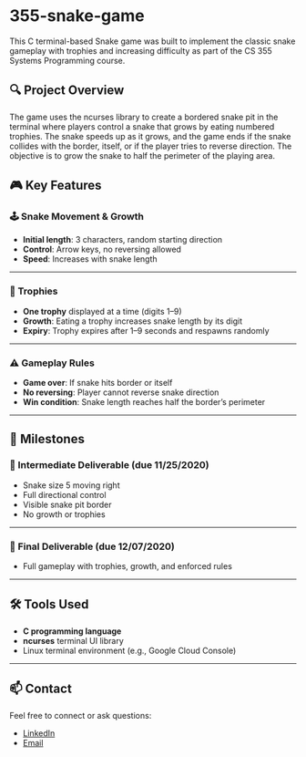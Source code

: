 # 355-snake-game

This C terminal-based Snake game was built to implement the classic snake gameplay with trophies and increasing difficulty as part of the CS 355 Systems Programming course.

## 🔍 Project Overview

The game uses the ncurses library to create a bordered snake pit in the terminal where players control a snake that grows by eating numbered trophies. The snake speeds up as it grows, and the game ends if the snake collides with the border, itself, or if the player tries to reverse direction. The objective is to grow the snake to half the perimeter of the playing area.

## 🎮 Key Features

### 🕹️ Snake Movement & Growth
- **Initial length**: 3 characters, random starting direction  
- **Control**: Arrow keys, no reversing allowed  
- **Speed**: Increases with snake length  

---

### 🎯 Trophies
- **One trophy** displayed at a time (digits 1–9)  
- **Growth**: Eating a trophy increases snake length by its digit  
- **Expiry**: Trophy expires after 1–9 seconds and respawns randomly  

---

### ⚠️ Gameplay Rules
- **Game over**: If snake hits border or itself  
- **No reversing**: Player cannot reverse snake direction  
- **Win condition**: Snake length reaches half the border’s perimeter  

---

## 📅 Milestones

### 🐢 Intermediate Deliverable (due 11/25/2020)
- Snake size 5 moving right  
- Full directional control  
- Visible snake pit border  
- No growth or trophies  

---

### 🐍 Final Deliverable (due 12/07/2020)
- Full gameplay with trophies, growth, and enforced rules  

---

## 🛠️ Tools Used

- **C programming language**  
- **ncurses** terminal UI library  
- Linux terminal environment (e.g., Google Cloud Console)  

---

## 📫 Contact

Feel free to connect or ask questions:  
- [LinkedIn](https://www.linkedin.com/in/joelsantossss)  
- [Email](mailto:joelsantos@my.ccsu.edu)
